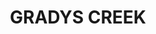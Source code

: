 ---
lastmod: '2025-04-06T06:05:20+00:00'
latitude: -28.40321614
layout: suburb
longitude: 152.9415041
postcode: '2474'
state: NSW
title: GRADYS CREEK
url: /nsw/gradys-creek/
---